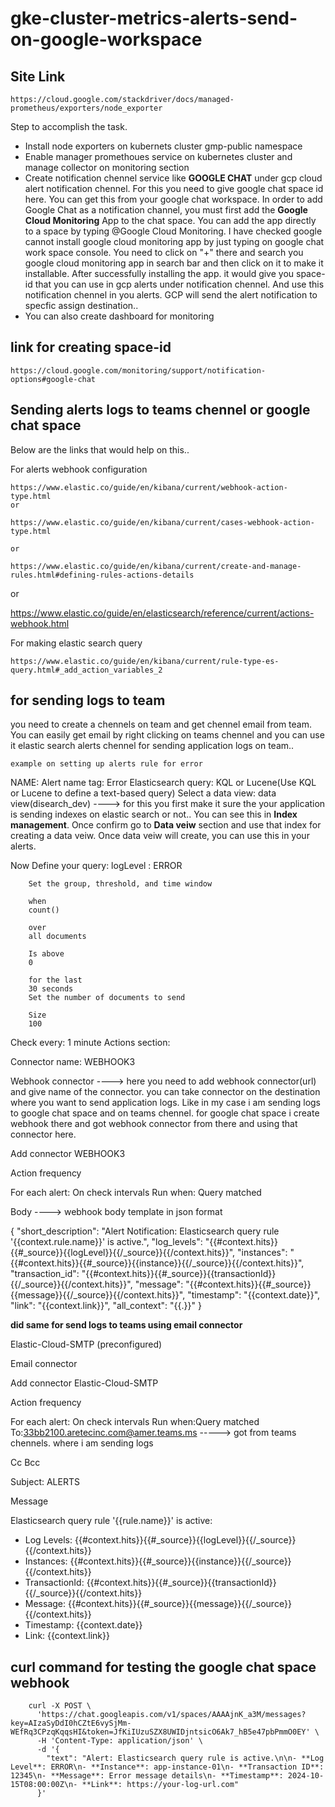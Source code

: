 # gke-cluster-metrics-alerts-send-on-google-workspace

## Site Link

    https://cloud.google.com/stackdriver/docs/managed-prometheus/exporters/node_exporter

Step to accomplish the task.

- Install node exporters on kubernets cluster gmp-public namespace
- Enable manager promethoues service on kubernetes cluster and manage collector on monitoring section
- Create notification chennel service like **GOOGLE CHAT** under gcp cloud alert notification chennel. For this you need to give google chat space id here. You can get this from your google chat workspace. In order to add Google Chat as a notification channel, you must first add the **Google Cloud Monitoring** App to the chat space. You can add the app directly to a space by typing @Google Cloud Monitoring. I have checked google cannot install google cloud monitoring app by just typing on google chat work space console. You need to click on "+" there and search you google cloud monitoring app in search bar and then click on it to make it installable. After successfully installing the app. it would give you space-id that you can use in gcp alerts under notification chennel. And use this notification chennel in you alerts. GCP will send the alert notification to specfic assign destination..
- You can also create dashboard for monitoring

## link for creating space-id 

    https://cloud.google.com/monitoring/support/notification-options#google-chat


## Sending alerts logs to teams chennel or google chat space

Below are the links that would help on this..


For alerts webhook configuration

    https://www.elastic.co/guide/en/kibana/current/webhook-action-type.html
    or 
    
    https://www.elastic.co/guide/en/kibana/current/cases-webhook-action-type.html
    
    or 

    https://www.elastic.co/guide/en/kibana/current/create-and-manage-rules.html#defining-rules-actions-details

   or 

   https://www.elastic.co/guide/en/elasticsearch/reference/current/actions-webhook.html


    
For making elastic search query

    https://www.elastic.co/guide/en/kibana/current/rule-type-es-query.html#_add_action_variables_2


## for sending logs to team

you need to create a chennels on team and get chennel email from team. You can easily get email by right clicking on teams chennel and you can use it elastic search alerts chennel for sending application logs on team..

    example on setting up alerts rule for error

NAME: Alert name
tag: Error
Elasticsearch query: KQL or Lucene(Use KQL or Lucene to define a text-based query)
Select a data view: data view(disearch_dev)               ----> for this you first make it sure the your application is sending indexes on elastic search or not.. You can see this in **Index management**. Once confirm go to **Data veiw** section and use that index for creating a data veiw. Once data veiw will create, you can use this in your alerts.

Now Define your query:
        logLevel : ERROR
        
        Set the group, threshold, and time window 
        
        when
        count()
        
        over
        all documents
        
        Is above
        0
        
        for the last
        30 seconds
        Set the number of documents to send
        
        Size
        100 
Check every: 1 minute
Actions section:

Connector name: WEBHOOK3

Webhook connector  ----> here you need to add webhook connector(url) and give name of the connector. you can take connector on the destination where you want to send application logs. Like in my case i am sending logs to google chat space and on teams chennel. for google chat space i create webhook there and got webhook connector from there and using that connector here.

Add connector
WEBHOOK3

Action frequency

For each alert: On check intervals
Run when: Query matched

Body       ----> webhook body template in json format

{
  "short_description": "Alert Notification: Elasticsearch query rule '{{context.rule.name}}' is active.",
  "log_levels": "{{#context.hits}}{{#_source}}{{logLevel}}{{/_source}}{{/context.hits}}",
  "instances": "{{#context.hits}}{{#_source}}{{instance}}{{/_source}}{{/context.hits}}",
  "transaction_id": "{{#context.hits}}{{#_source}}{{transactionId}}{{/_source}}{{/context.hits}}",
  "message": "{{#context.hits}}{{#_source}}{{message}}{{/_source}}{{/context.hits}}",
  "timestamp": "{{context.date}}",
  "link": "{{context.link}}",
   "all_context": "{{.}}"
}

**did same for send logs to teams using email connector**

Elastic-Cloud-SMTP (preconfigured)

Email connector

Add connector
Elastic-Cloud-SMTP

Action frequency

For each alert: On check intervals
Run when:Query matched
To:33bb2100.aretecinc.com@amer.teams.ms              -----> got from teams chennels. where i am sending logs 

Cc
Bcc

Subject: ALERTS

Message

Elasticsearch query rule '{{rule.name}}' is active:

- Log Levels: {{#context.hits}}{{#_source}}{{logLevel}}{{/_source}}{{/context.hits}}
- Instances: {{#context.hits}}{{#_source}}{{instance}}{{/_source}}{{/context.hits}}
- TransactionId: {{#context.hits}}{{#_source}}{{transactionId}}{{/_source}}{{/context.hits}}
- Message: {{#context.hits}}{{#_source}}{{message}}{{/_source}}{{/context.hits}}
- Timestamp: {{context.date}}
- Link: {{context.link}}








## curl command for testing the google chat space webhook 

        curl -X POST \
          'https://chat.googleapis.com/v1/spaces/AAAAjnK_a3M/messages?key=AIzaSyDdI0hCZtE6vySjMm-WEfRq3CPzqKqqsHI&token=JfKiIUzuSZX8UWIDjntsicO6Ak7_hB5e47pbPmmO0EY' \
          -H 'Content-Type: application/json' \
          -d '{
            "text": "Alert: Elasticsearch query rule is active.\n\n- **Log Level**: ERROR\n- **Instance**: app-instance-01\n- **Transaction ID**: 12345\n- **Message**: Error message details\n- **Timestamp**: 2024-10-15T08:00:00Z\n- **Link**: https://your-log-url.com"
          }'



